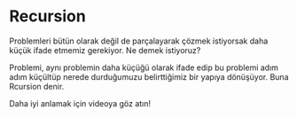 Recursion
======

Problemleri bütün olarak değil de parçalayarak çözmek istiyorsak daha küçük ifade etmemiz gerekiyor. Ne demek istiyoruz?

Problemi, aynı problemin daha küçüğü olarak ifade edip bu problemi adım adım küçültüp nerede durduğumuzu belirttiğimiz bir yapıya dönüşüyor. Buna Rcursion denir.

Daha iyi anlamak için videoya göz atın!
